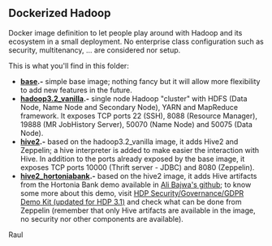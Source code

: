 ## Dockerized Hadoop
Docker image definition to let people play around with Hadoop and its ecosystem in a small deployment. No enterprise class configuration such as security, multitenancy, ... are considered nor setup.

This is what you'll find in this folder:

 - **[base](base).-** simple base image; nothing fancy but it will allow more flexibility to add new features in the future.
 - **[hadoop3.2_vanilla](hadoop3.2_vanilla).-** single node Hadoop "cluster" with HDFS (Data Node, Name Node and Secondary Node), YARN and MapReduce framework. It exposes TCP ports 22 (SSH), 8088 (Resource Manager), 19888 (MR JobHistory Server), 50070 (Name Node) and 50075 (Data Node).
 - **[hive2](hive2).-** based on the hadoop3.2_vanilla image, it adds Hive2 and Zeppelin; a hive interpreter is added to make easier the interaction with Hive. In addition to the ports already exposed by the base image, it exposes TCP ports 10000 (Thrift server - JDBC) and 8080 (Zeppelin).
 - **[hive2_hortoniabank](hive2_hortoniabank).-** based on the hive2 image, it adds Hive artifacts from the Hortonia Bank demo available in [Ali Bajwa's github](https://github.com/abajwa-hw/masterclass/tree/master/ranger-atlas); to know some more about this demo, visit [HDP Security/Governance/GDPR Demo Kit (updated for HDP 3.1)](https://community.hortonworks.com/articles/151939/hdp-securitygovernance-demo-kit.html) and check what can be done from Zeppelin (remember that only Hive artifacts are available in the image, no security nor other components are available).
 
Raul

